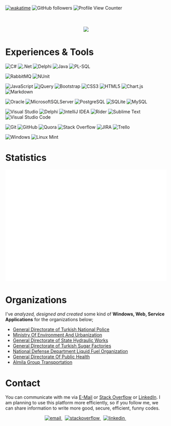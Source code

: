 [![wakatime](https://wakatime.com/badge/user/5e5e2302-4feb-4aa0-be3d-f976ea06173d.svg)](https://wakatime.com/@5e5e2302-4feb-4aa0-be3d-f976ea06173d) ![GitHub followers](https://img.shields.io/github/followers/coderserdar?style=flat) ![Profile View Counter](https://komarev.com/ghpvc/?username=coderserdar)
<!-- <a href="https://stackoverflow.com/users/17190208/serdar-gul" target="_blank">
<img alt="StackOverflow"
src="https://stackoverflow-badge.vercel.app/?userID=17190208" />
</a> -->

<h1 align="center">
  <a href="https://git.io/typing-svg">
    <img src="https://readme-typing-svg.herokuapp.com/?lines=Hi+everybody,+👋👋;I+am+Serdar&center=true&size=25">
  </a>
</h1>

# Experiences & Tools

<!-- <img src="https://raw.githubusercontent.com/devicons/devicon/master/icons/csharp/csharp-original.svg" alt="csharp" width="40" height="40" title="C#"/> <img src="https://user-images.githubusercontent.com/3423282/123477765-e4013700-d5d4-11eb-876c-de9aab52153b.png" alt="delphi" width="40" height="40" title="Delphi"/> <img src="https://upload.wikimedia.org/wikipedia/commons/0/0e/Microsoft_.NET_logo.png?20200524033331" alt="dotnet" width="40" height="40" title=".NET"/> <img src="https://icon-library.com/images/icon-oracle/icon-oracle-5.jpg" alt="oracle" width="40" height="40" title="Oracle"/> <img src="https://raw.githubusercontent.com/devicons/devicon/1119b9f84c0290e0f0b38982099a2bd027a48bf1/icons/postgresql/postgresql-original.svg" alt="postgresql" width="40" height="40" title="PostgreSQL"/> <img src="https://img.icons8.com/external-wanicon-two-tone-wanicon/344/external-sql-server-big-data-wanicon-two-tone-wanicon.png" alt="microsoftsqlserver" width="40" height="40" title="Microsoft SQL Server"/> <img src="https://raw.githubusercontent.com/devicons/devicon/1119b9f84c0290e0f0b38982099a2bd027a48bf1/icons/javascript/javascript-original.svg" alt="javascript" width="40" height="40" title="JavaScript"/> <img src="https://raw.githubusercontent.com/devicons/devicon/1119b9f84c0290e0f0b38982099a2bd027a48bf1/icons/jquery/jquery-original.svg" alt="jquery" width="40" height="40" title="JQuery"/> <img src="https://raw.githubusercontent.com/devicons/devicon/1119b9f84c0290e0f0b38982099a2bd027a48bf1/icons/bootstrap/bootstrap-original.svg" alt="bootstrap" width="40" height="40" title="Bootstrap"/> <img src="https://raw.githubusercontent.com/devicons/devicon/1119b9f84c0290e0f0b38982099a2bd027a48bf1/icons/css3/css3-original.svg" alt="css3" width="40" height="40" title="CSS3"/> <img src="https://raw.githubusercontent.com/github/explore/80688e429a7d4ef2fca1e82350fe8e3517d3494d/topics/git/git.png" alt="git" width="40" height="40" title="Git"/> <img src="https://img.icons8.com/nolan/64/github.png" alt="github" width="40" height="40" title="GitHub"/> <img src="https://cdn.icon-icons.com/icons2/3053/PNG/512/jira_cloud_macos_bigsur_icon_190051.png" alt="jira" width="40" height="40" title="JIRA"/> <img src="https://cdn.iconscout.com/icon/free/png-256/asana-226537.png" alt="asana" width="40" height="40" title="Asana"/> <img src="https://raw.githubusercontent.com/devicons/devicon/1119b9f84c0290e0f0b38982099a2bd027a48bf1/icons/visualstudio/visualstudio-plain.svg" alt="visualstudio" width="40" height="40" title="Visual Studio"/> <img src="https://upload.wikimedia.org/wikipedia/commons/thumb/6/6e/JetBrains_Rider_Icon.svg/1200px-JetBrains_Rider_Icon.svg.png" alt="rider" width="40" height="40" title="JetBrains Rider"/> <img src="https://wiki.freepascal.org/images/e/ec/Lazarus-icons-exe-proposal-bpsoftware.png" alt="lazarus" width="40" height="40" title="Lazarus IDE"/> <img src="https://encrypted-tbn0.gstatic.com/images?q=tbn:ANd9GcRLsx6po99ETTjhbzojNL9xX-BQmgHTe-LaUa8lrn6KsDSF6EQBOm2fzKpZlMHtMJTr9oo&usqp=CAU" alt="delphi7" width="40" height="40" title="Delphi 7"/> <img src="https://upload.wikimedia.org/wikipedia/commons/thumb/7/79/Breezeicons-apps-48-sublime-text.svg/640px-Breezeicons-apps-48-sublime-text.svg.png" alt="sublimetext" width="40" height="40" title="Sublime Text"/> <img src="https://upload.wikimedia.org/wikipedia/commons/thumb/9/9a/Visual_Studio_Code_1.35_icon.svg/2048px-Visual_Studio_Code_1.35_icon.svg.png" alt="vscode" width="40" height="40" title="Visual Studio Code"/> <img src="https://upload.wikimedia.org/wikipedia/commons/thumb/b/b5/DBeaver_logo.svg/256px-DBeaver_logo.svg.png" alt="dbeaver" width="40" height="40" title="DBeaver"/> <img src="https://www.imaginet.com/wp/wp-content/uploads/2016/03/telerik-icon.png" alt="telerik" width="40" height="40" title="Telerik"/> -->

<div align="left">

![C#](https://img.shields.io/badge/c%23-%23239120.svg?style=for-the-badge&logo=c-sharp&logoColor=white&logoWidth=20) ![.Net](https://img.shields.io/badge/.NET-5C2D91?style=for-the-badge&logo=.net&logoColor=white&logoWidth=20) ![Delphi](https://img.shields.io/badge/Delphi-B22222?style=for-the-badge&logo=delphi&logoColor=white&logoWidth=20) ![Java](https://img.shields.io/badge/Java-ED8B00?style=for-the-badge&logo=java&logoColor=white&logoWidth=20) ![PL-SQL](https://img.shields.io/badge/PLSQL-F80000?style=for-the-badge&logo=oracle&logoColor=white&logoWidth=20)

![RabbitMQ](https://img.shields.io/badge/rabbitmq-%23FF6600.svg?&style=for-the-badge&logo=rabbitmq&logoColor=white&logoWidth=20) ![NUnit](https://img.shields.io/badge/-TestingLibrary-%23E33332?style=for-the-badge&logo=testing-library&logoColor=white&logoWidth=20)

![JavaScript](https://img.shields.io/badge/javascript-%23323330.svg?style=for-the-badge&logo=javascript&logoColor=white&logoWidth=20) ![jQuery](https://img.shields.io/badge/jquery-%230769AD.svg?style=for-the-badge&logo=jquery&logoColor=white&logoWidth=20) ![Bootstrap](https://img.shields.io/badge/bootstrap-%23563D7C.svg?style=for-the-badge&logo=bootstrap&logoColor=white&logoWidth=20) ![CSS3](https://img.shields.io/badge/css3-%231572B6.svg?style=for-the-badge&logo=css3&logoColor=white&logoWidth=20) ![HTML5](https://img.shields.io/badge/html5-%23E34F26.svg?style=for-the-badge&logo=html5&logoColor=white&logoWidth=20) ![Chart.js](https://img.shields.io/badge/chart.js-F5788D.svg?style=for-the-badge&logo=chart.js&logoColor=white&logoWidth=20) ![Markdown](https://img.shields.io/badge/markdown-%23000000.svg?style=for-the-badge&logo=markdown&logoColor=white&logoWidth=20)

![Oracle](https://img.shields.io/badge/Oracle-F80000?style=for-the-badge&logo=oracle&logoColor=white&logoWidth=20) 
![MicrosoftSQLServer](https://img.shields.io/badge/Microsoft%20SQL%20Server-CC2927?style=for-the-badge&logo=microsoft%20sql%20server&logoColor=white&logoWidth=20) ![PostgreSQL](https://img.shields.io/badge/postgresql-%23316192.svg?style=for-the-badge&logo=postgresql&logoColor=white&logoWidth=20) ![SQLite](https://img.shields.io/badge/sqlite-%2307405e.svg?style=for-the-badge&logo=sqlite&logoColor=white&logoWidth=20) ![MySQL](https://img.shields.io/badge/mysql-%2300f.svg?style=for-the-badge&logo=mysql&logoColor=white&logoWidth=20)

![Visual Studio](https://img.shields.io/badge/Visual%20Studio-5C2D91.svg?style=for-the-badge&logo=visual-studio&logoColor=white&logoWidth=20) ![Delphi](https://img.shields.io/badge/Delphi_RAD_Studio-B22222?style=for-the-badge&logo=delphi&logoColor=white&logoWidth=20) ![IntelliJ IDEA](https://img.shields.io/badge/IntelliJIDEA-000000.svg?style=for-the-badge&logo=intellij-idea&logoColor=white&logoWidth=20) ![Rider](https://img.shields.io/badge/Rider-000000.svg?style=for-the-badge&logo=Rider&logoColor=white&logoWidth=20&color=black&labelColor=crimson) ![Sublime Text](https://img.shields.io/badge/sublime_text-%23575757.svg?style=for-the-badge&logo=sublime-text&logoColor=white&logoWidth=20) ![Visual Studio Code](https://img.shields.io/badge/Visual%20Studio%20Code-0078d7.svg?style=for-the-badge&logo=visual-studio-code&logoColor=white&logoWidth=20)

![Git](https://img.shields.io/badge/git-%23F05033.svg?style=for-the-badge&logo=git&logoColor=white&logoWidth=20) ![GitHub](https://img.shields.io/badge/github-%23121011.svg?style=for-the-badge&logo=github&logoColor=white&logoWidth=20) ![Quora](https://img.shields.io/badge/Quora-%23B92B27.svg?style=for-the-badge&logo=Quora&logoColor=white&logoWidth=20) ![Stack Overflow](https://img.shields.io/badge/-Stackoverflow-FE7A16?style=for-the-badge&logo=stack-overflow&logoColor=white&logoWidth=20) ![JIRA](https://img.shields.io/badge/Jira-0052CC?style=for-the-badge&logo=Jira&logoColor=white&logoWidth=20) ![Trello](https://img.shields.io/badge/Trello-%23026AA7.svg?style=for-the-badge&logo=trello&logoColor=white&logoWidth=20)

![Windows](https://img.shields.io/badge/Windows-0078D6?style=for-the-badge&logo=windows&logoColor=white&logoWidth=20) ![Linux Mint](https://img.shields.io/badge/Linux%20Mint-87CF3E?style=for-the-badge&logo=Linux%20Mint&logoColor=white&logoWidth=20)

</div>

# Statistics

![Metrics](/github-metrics.svg)

<!-- # Statistics

<p align="center">
	<a href="https://github.com/coderserdar">
		  <img height="180em" align="center" src="https://github-readme-stats.vercel.app/api?username=coderserdar&show_icons=true&locale=en&theme=dark&include_all_commits=true&count_private=true" alt="coderserdar"/>
		  <img height="180em" align="center" src="https://github-readme-stats.vercel.app/api/wakatime?username=serdarpoirot&theme=dark" alt="coderserdar"/>
	</a>
</p> -->

# Organizations

I've *analyzed, designed and created* some kind of **Windows, Web, Service Applications** for the organizations below;

- [General Directorate of Turkish National Police](https://www.egm.gov.tr/)
- [Ministry Of Environment And Urbanization](https://csb.gov.tr/)
- [General Directorate of State Hydraulic Works](https://www.dsi.gov.tr/)
- [General Directorate of Turkish Sugar Factories](https://www.turkseker.gov.tr/)
- [National Defense Department Liquid Fuel Organization](https://www.ant.gov.tr/)
- [General Directorate Of Public Health](https://hsgm.saglik.gov.tr/tr/)
- [Almila Group Transportation](https://www.almilagrup.com.tr/)
   
# Contact

You can communicate with me via 
[E-Mail](mailto:serdargul@outlook.com) or [Stack Overflow](https://stackoverflow.com/users/17190208/serdar-gul) or [LinkedIn](https://www.linkedin.com/in/serdar-g%C3%BCl-ba5352126/). I am planning to use this platform more efficiently, so if you follow me, we can share information to write more good, secure, efficient, funny codes.

<p align="center">

<a href="mailto:serdargul@outlook.com" target="_blank">
<img src=https://img.shields.io/badge/Microsoft_Outlook-0078D4?style=for-the-badge&logo=microsoft-outlook&logoColor=white alt=email style="margin-bottom: 5px;" />
</a> &nbsp;
  
<a href="https://stackoverflow.com/users/17190208/serdar-gul" target="_blank">
<img src=https://img.shields.io/badge/-Stackoverflow-FE7A16?style=for-the-badge&logo=stack-overflow&logoColor=white alt=stackoverflow style="margin-bottom: 5px;" />
</a> &nbsp;

<a href="https://www.linkedin.com/in/serdar-g%C3%BCl-ba5352126/" target="_blank">
<img src=https://img.shields.io/badge/linkedin-%230077B5.svg?style=for-the-badge&logo=linkedin&logoColor=white alt=linkedin style="margin-bottom: 5px;" />
</a> &nbsp;

</p>
